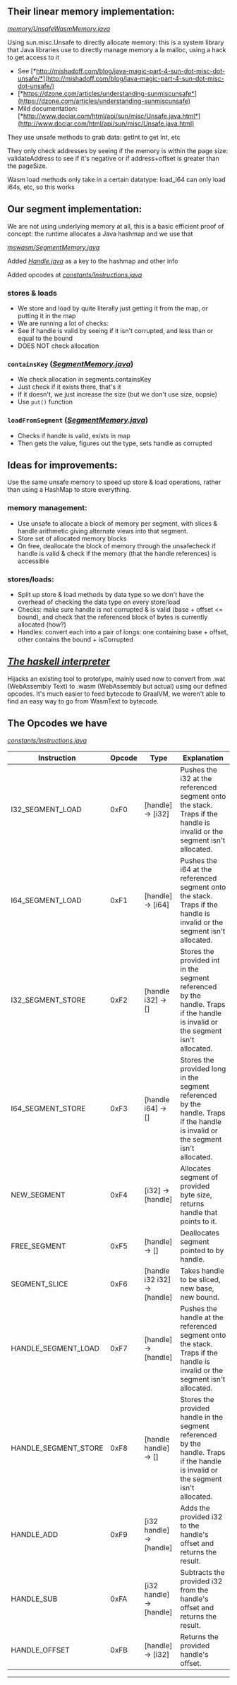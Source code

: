 ## Their linear memory implementation:
[*memory/UnsafeWasmMemory.java*](https://github.com/aemichael/mswasm-graal/blob/mswasm/dev/wasm/src/org.graalvm.wasm/src/org/graalvm/wasm/memory/UnsafeWasmMemory.java)

Using sun.misc.Unsafe to directly allocate memory: this is a system
library that Java libraries use to directly manage memory a la malloc,
using a hack to get access to it

-   See
    [*http://mishadoff.com/blog/java-magic-part-4-sun-dot-misc-dot-unsafe/*](http://mishadoff.com/blog/java-magic-part-4-sun-dot-misc-dot-unsafe/)
-   [*https://dzone.com/articles/understanding-sunmiscunsafe*](https://dzone.com/articles/understanding-sunmiscunsafe)
-   Mild documentation:
    [*http://www.docjar.com/html/api/sun/misc/Unsafe.java.html*](http://www.docjar.com/html/api/sun/misc/Unsafe.java.html)

They use unsafe methods to grab data: getInt to get Int, etc

They only check addresses by seeing if the memory is within the page
size: validateAddress to see if it's negative or if address+offset is
greater than the pageSize.

Wasm load methods only take in a certain datatype: load_i64 can only
load i64s, etc, so this works

## Our segment implementation:

We are not using underlying memory at all, this is a basic efficient
proof of concept: the runtime allocates a Java hashmap and we use that

[*mswasm/SegmentMemory.java*](https://github.com/aemichael/mswasm-graal/blob/mswasm/dev/wasm/src/org.graalvm.wasm/src/org/graalvm/wasm/mswasm/SegmentMemory.java)

Added
[*Handle.java*](https://github.com/aemichael/mswasm-graal/blob/mswasm/dev/wasm/src/org.graalvm.wasm/src/org/graalvm/wasm/mswasm/Handle.java)
as a key to the hashmap and other info

Added opcodes at
[*constants/Instructions.java*](https://github.com/aemichael/mswasm-graal/blob/mswasm/dev/wasm/src/org.graalvm.wasm/src/org/graalvm/wasm/constants/Instructions.java)

### stores & loads

- We store and load by quite literally just getting it from the map, or 
  putting it in the map
- We are running a lot of checks:
- See if handle is valid by seeing if it isn't corrupted, and less than 
  or equal to the bound
- DOES NOT check allocation

### `containsKey` ([*SegmentMemory.java*](https://github.com/aemichael/mswasm-graal/blob/mswasm/dev/wasm/src/org.graalvm.wasm/src/org/graalvm/wasm/mswasm/SegmentMemory.java))

- We check allocation in segments.containsKey
- Just check if it exists there, that's it
- If it doesn't, we just increase the size (but we don't use size, oopsie)
- Use `put()` function

### `loadFromSegment` ([*SegmentMemory.java*](https://github.com/aemichael/mswasm-graal/blob/mswasm/dev/wasm/src/org.graalvm.wasm/src/org/graalvm/wasm/mswasm/SegmentMemory.java))

- Checks if handle is valid, exists in map
- Then gets the value, figures out the type, sets handle as corrupted

## Ideas for improvements:

Use the same unsafe memory to speed up store & load operations, rather
than using a HashMap to store everything.

### memory management:

-   Use unsafe to allocate a block of memory per segment, with slices &
    handle arithmetic giving alternate views into that segment.
-   Store set of allocated memory blocks
-   On free, deallocate the block of memory through the unsafecheck if
    handle is valid & check if the memory (that the handle references)
    is accessible

### stores/loads:

-   Split up store & load methods by data type so we don't have the
    overhead of checking the data type on every store/load
-   Checks: make sure handle is not corrupted & is valid (base + offset
    \<= bound), and check that the referenced block of bytes is
    currently allocated (how?)
-   Handles: convert each into a pair of longs: one containing base +
    offset, other contains the bound + isCorrupted

## [*The haskell interpreter*](https://github.com/aemichael/mswasm-graal/blob/mswasm/dev/wasm/src/org.graalvm.wasm/src/org/graalvm/wasm/mswasm/SegmentMemory.java)

Hijacks an existing tool to prototype, mainly used now to convert from
.wat (WebAssembly Text) to .wasm (WebAssembly but actual) using our
defined opcodes. It's much easier to feed bytecode to GraalVM, we
weren't able to find an easy way to go from WasmText to bytecode.

## The Opcodes we have

[*constants/Instructions.java*](https://github.com/aemichael/mswasm-graal/blob/mswasm/dev/wasm/src/org.graalvm.wasm/src/org/graalvm/wasm/constants/Instructions.java)


Instruction           |Opcode      |Type                             |Explanation
----------------------|------------|---------------------------------|-------------------------------------------------------------------------------------------------------------------------------
I32_SEGMENT_LOAD      |0xF0        |\[handle\] → \[i32\]             |Pushes the i32 at the referenced segment onto the stack. Traps if the handle is invalid or the segment isn't allocated.
I64_SEGMENT_LOAD      |0xF1        |\[handle\] → \[i64\]             |Pushes the i64 at the referenced segment onto the stack. Traps if the handle is invalid or the segment isn't allocated.
I32_SEGMENT_STORE     |0xF2        |\[handle i32\] → \[\]            |Stores the provided int in the segment referenced by the handle. Traps if the handle is invalid or the segment isn't allocated.
I64_SEGMENT_STORE     |0xF3        |\[handle i64\] → \[\]            |Stores the provided long in the segment referenced by the handle. Traps if the handle is invalid or the segment isn't allocated.
NEW_SEGMENT           |0xF4        |\[i32\] → \[handle\]             |Allocates segment of provided byte size, returns handle that points to it.
FREE_SEGMENT          |0xF5        |\[handle\] → \[\]                |Deallocates segment pointed to by handle.
SEGMENT_SLICE         |0xF6        |\[handle i32 i32\] → \[handle\]  |Takes handle to be sliced, new base, new bound.
HANDLE_SEGMENT_LOAD   |0xF7        |\[handle\] → \[handle\]          |Pushes the handle at the referenced segment onto the stack. Traps if the handle is invalid or the segment isn't allocated.
HANDLE_SEGMENT_STORE  |0xF8        |\[handle handle\] → \[\]         |Stores the provided handle in the segment referenced by the handle. Traps if the handle is invalid or the segment isn't allocated.
HANDLE_ADD            |0xF9        |\[i32 handle\] → \[handle\]      |Adds the provided i32 to the handle's offset and returns the result.
HANDLE_SUB            |0xFA        |\[i32 handle\] → \[handle\]      |Subtracts the provided i32 from the handle's offset and returns the result.
HANDLE_OFFSET         |0xFB        |\[handle\] → \[i32\]             |Returns the provided handle's offset.
---------------------- ------------ --------------------------------- ------------------------------------------------------------------------------------------------------------------------------------
